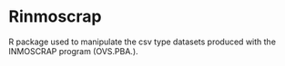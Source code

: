 # Rinmoscrap
R package used to manipulate the csv type datasets produced with the INMOSCRAP program (OVS.PBA.).
